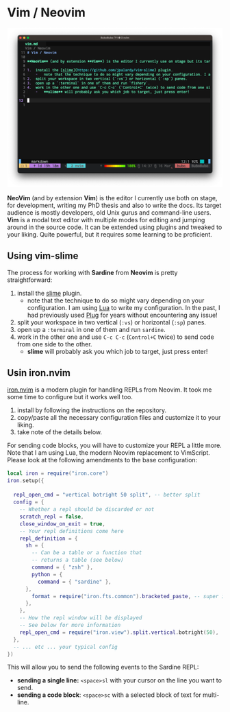 # Vim / Neovim

![img](vim.png)


**NeoVim** (and by extension **Vim**) is the editor I currently use both on stage, for development, writing my PhD thesis and also to write the docs. Its target audience is mostly developers, old Unix gurus and command-line users. **Vim** is a modal text editor with multiple modes for editing and jumping around in the source code. It can be extended using plugins and tweaked to your liking. Quite powerful, but it requires some learning to be proficient. 

## Using vim-slime

The process for working with **Sardine** from **Neovim** is pretty straightforward:

1. install the [slime](https://github.com/jpalardy/vim-slime) plugin.
   -   note that the technique to do so might vary depending on your configuration. I am using [Lua](https://github.com/nanotee/nvim-lua-guide) to write my configuration. In the past, I had previously used [Plug](https://github.com/junegunn/vim-plug) for years without encountering any issue!
2. split your workspace in two vertical (`:vs`) or horizontal (`:sp`) panes.
3. open up a `:terminal` in one of them and run `sardine`.
4. work in the other one and use `C-c C-c` (`Control+C` twice) to send code from one side to the other.
   -   **slime** will probably ask you which job to target, just press enter!

## Usin iron.nvim

[iron.nvim](https://github.com/Vigemus/iron.nvim) is a modern plugin for handling REPLs from Neovim. It took me some time to configure but it works well too.
1) install by following the instructions on the repository.
2) copy/paste all the necessary configuration files and customize it to your liking.
3) take note of the details below.

For sending code blocks, you will have to customize your REPL a little more. Note that I am using Lua, the modern Neovim replacement to VimScript. Please look at the following amendments to the base configuration:
```lua
local iron = require("iron.core")
iron.setup({

  repl_open_cmd = "vertical botright 50 split", -- better split
  config = {
    -- Whether a repl should be discarded or not
    scratch_repl = false,
    close_window_on_exit = true,
    -- Your repl definitions come here
    repl_definition = {
      sh = {
        -- Can be a table or a function that
        -- returns a table (see below)
        command = { "zsh" },
        python = {
          command = { "sardine" },
      },
        format = require("iron.fts.common").bracketed_paste, -- super important (!!!)
      },
    },
    -- How the repl window will be displayed
    -- See below for more information
    repl_open_cmd = require("iron.view").split.vertical.botright(50),
  },
  -- ... etc ... your typical config
})
```

This will allow you to send the following events to the Sardine REPL:
- **sending a single line:** `<space>sl` with your cursor on the line you want to send.
- **sending a code block**: `<space>sc` with a selected block of text for multi-line.
